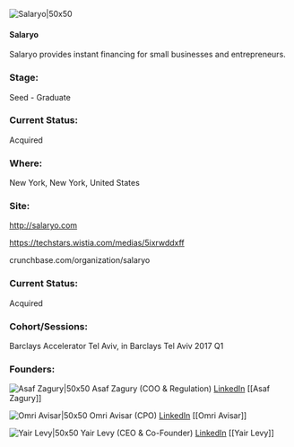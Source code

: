 

![Salaryo|50x50](https://apimg.techstars.com/connect/images/image_files/5d5afee534a60d051c000001/original/Salaryo_ProfileX2.png)

#### Salaryo
Salaryo provides instant financing for small businesses and entrepreneurs.

### Stage: 
Seed - Graduate 

### Current Status: 
Acquired

### Where:
New York, New York, United States

### Site:
http://salaryo.com

https://techstars.wistia.com/medias/5ixrwddxff

crunchbase.com/organization/salaryo

### Current Status: 
Acquired

### Cohort/Sessions: 
Barclays Accelerator Tel Aviv, in Barclays Tel Aviv 2017 Q1

### Founders: 

![Asaf Zagury|50x50](https://apimg.techstars.com/connect/images/image_files/58d3b65a9c66a90abc000009/original/Zaguri_%281%29.png) Asaf Zagury (COO & Regulation) [LinkedIn](https://linkedin.com/in/asaf-joseph-zagury-adv-a6743763) [[Asaf Zagury]]

![Omri Avisar|50x50](https://apimg.techstars.com/connect/images/image_files/5ef98f4ea36c11087c000319/original/download.png) Omri Avisar (CPO) [LinkedIn](https://linkedin.com/in/omri-avisar-b497a016) [[Omri Avisar]]

![Yair Levy|50x50](https://apimg.techstars.com/connect/images/image_files/5d5b0d3434a60d0499000010/original/yairlevySalaryoTechstarsPhoto.jpg) Yair Levy (CEO & Co-Founder) [LinkedIn](https://linkedin.com/in/levyair) [[Yair Levy]]


